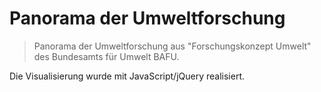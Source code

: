 # Panorama der Umweltforschung

> Panorama der Umweltforschung aus "Forschungskonzept Umwelt" des Bundesamts für Umwelt BAFU.

Die Visualisierung wurde mit JavaScript/jQuery realisiert. 
